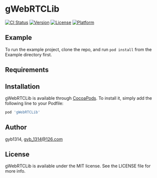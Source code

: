 # gWebRTCLib

[![CI Status](https://img.shields.io/travis/gyb1314/gWebRTCLib.svg?style=flat)](https://travis-ci.org/gyb1314/gWebRTCLib)
[![Version](https://img.shields.io/cocoapods/v/gWebRTCLib.svg?style=flat)](https://cocoapods.org/pods/gWebRTCLib)
[![License](https://img.shields.io/cocoapods/l/gWebRTCLib.svg?style=flat)](https://cocoapods.org/pods/gWebRTCLib)
[![Platform](https://img.shields.io/cocoapods/p/gWebRTCLib.svg?style=flat)](https://cocoapods.org/pods/gWebRTCLib)

## Example

To run the example project, clone the repo, and run `pod install` from the Example directory first.

## Requirements

## Installation

gWebRTCLib is available through [CocoaPods](https://cocoapods.org). To install
it, simply add the following line to your Podfile:

```ruby
pod 'gWebRTCLib'
```

## Author

gyb1314, gyb_1314@126.com

## License

gWebRTCLib is available under the MIT license. See the LICENSE file for more info.
